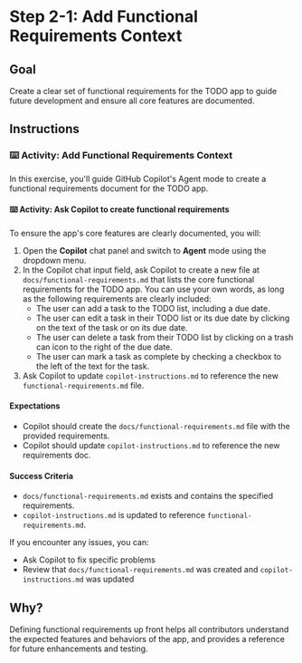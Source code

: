 # Step 2-1: Add Functional Requirements Context

## Goal
Create a clear set of functional requirements for the TODO app to guide future development and ensure all core features are documented.

## Instructions

### :keyboard: Activity: Add Functional Requirements Context

In this exercise, you'll guide GitHub Copilot's Agent mode to create a functional requirements document for the TODO app.

#### :keyboard: Activity: Ask Copilot to create functional requirements

To ensure the app's core features are clearly documented, you will:

1. Open the **Copilot** chat panel and switch to **Agent** mode using the dropdown menu.
2. In the Copilot chat input field, ask Copilot to create a new file at `docs/functional-requirements.md` that lists the core functional requirements for the TODO app. You can use your own words, as long as the following requirements are clearly included:
   - The user can add a task to the TODO list, including a due date.
   - The user can edit a task in their TODO list or its due date by clicking on the text of the task or on its due date.
   - The user can delete a task from their TODO list by clicking on a trash can icon to the right of the due date.
   - The user can mark a task as complete by checking a checkbox to the left of the text for the task.
3. Ask Copilot to update `copilot-instructions.md` to reference the new `functional-requirements.md` file.

#### Expectations
- Copilot should create the `docs/functional-requirements.md` file with the provided requirements.
- Copilot should update `copilot-instructions.md` to reference the new requirements doc.

#### Success Criteria
- `docs/functional-requirements.md` exists and contains the specified requirements.
- `copilot-instructions.md` is updated to reference `functional-requirements.md`.

If you encounter any issues, you can:
- Ask Copilot to fix specific problems
- Review that `docs/functional-requirements.md` was created and `copilot-instructions.md` was updated


## Why?
Defining functional requirements up front helps all contributors understand the expected features and behaviors of the app, and provides a reference for future enhancements and testing.
